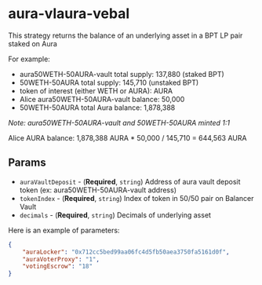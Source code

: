 # aura-vlaura-vebal

This strategy returns the balance of an underlying asset in a BPT LP pair staked on Aura

For example:
- aura50WETH-50AURA-vault total supply: 137,880 (staked BPT)
- 50WETH-50AURA total supply: 145,710 (unstaked BPT)
- token of interest (either WETH or AURA): AURA
- Alice aura50WETH-50AURA-vault balance: 50,000
- 50WETH-50AURA total Aura balance: 1,878,388

_Note: aura50WETH-50AURA-vault and 50WETH-50AURA minted 1:1_

Alice AURA balance: 1,878,388 AURA * 50,000 / 145,710 = 644,563 AURA

## Params

- `auraVaultDeposit` - (**Required**, `string`) Address of aura vault deposit token (ex: aura50WETH-50AURA-vault address)
- `tokenIndex` - (**Required**, `string`) Index of token in 50/50 pair on Balancer Vault
- `decimals` - (**Required**, `string`) Decimals of underlying asset

Here is an example of parameters:

```json
{
    "auraLocker": "0x712cc5bed99aa06fc4d5fb50aea3750fa5161d0f",
    "auraVoterProxy": "1",
    "votingEscrow": "18"
}
```
